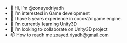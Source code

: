 - 👋 Hi, I’m @zonayedriyadh
- 👀 I’m interested in Game development
- 🌱 I have 5 years experience in cocos2d game engine.
- 🌱 I’m currently learning Unity3D
- 💞️ I’m looking to collaborate on Unity3D project
- 📫 How to reach me zoayed.riyadh@gmail.com

<!---
zonayedriyadh/zonayedriyadh is a ✨ special ✨ repository because its `README.md` (this file) appears on your GitHub profile.
You can click the Preview link to take a look at your changes.
--->
